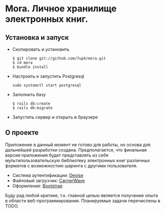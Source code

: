 Mora. Личное хранилище электронных книг.
=================================================================

Установка и запуск
------------------

* Скопировать и установить

    ```
    $ git clone git://github.com/7up4/mora.git
    $ cd mora
    $ bundle install
    ```

* Настроить и запустить Postgresql
    ```
    sudo systemctl start postgresql
    ```

* Заполнить базу

    ```
    $ rails db:create
    $ rails db:migrate
    ```

* Запустить сервер и открыть в браузере

О проекте
---------------------------
Приложение в данный момент не готово для работы, но основа для дальнейшей разработки создана.
Предполагается, что финальная версия приложения будет представлять из себя мультипользовательскую библиотеку электронных книг
различных форматов с возможностию шаринга с другими пользователя.

* Система аутентификации: [Devise](https://github.com/plataformatec/devise)
* Файловый загрузчик: [CarrierWave](https://github.com/carrierwaveuploader/carrierwave)
* Оформление: [Bootstrap](https://github.com/twbs/bootstrap-sass)

Буду рад любой критике, т.к. главной целью является получение опыта в области веб-программирования.
Планируемые задачи перечислены в TODO.
